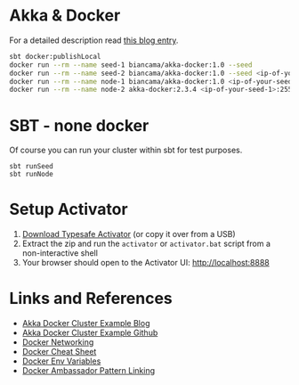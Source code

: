 # Akka & Docker

For a detailed description read [this blog entry](http://mukis.de/pages/akka-cluster-with-docker-containers/).

```bash
sbt docker:publishLocal
docker run --rm --name seed-1 biancama/akka-docker:1.0 --seed
docker run --rm --name seed-2 biancama/akka-docker:1.0 --seed <ip-of-your-seed-1>:2551
docker run --rm --name node-1 biancama/akka-docker:1.0 <ip-of-your-seed-1>:2551 <ip-of-your-seed-2>:2551
docker run --rm --name node-2 akka-docker:2.3.4 <ip-of-your-seed-1>:2551 <ip-of-your-seed-2>:2551
```

# SBT - none docker

Of course you can run your cluster within sbt for test purposes.

```
sbt runSeed
sbt runNode
```

# Setup Activator

1. [Download Typesafe Activator](http://typesafe.com/platform/getstarted) (or copy it over from a USB)
2. Extract the zip and run the `activator` or `activator.bat` script from a non-interactive shell
3. Your browser should open to the Activator UI: [http://localhost:8888](http://localhost:8888)

# Links and References

* [Akka Docker Cluster Example Blog](http://blog.michaelhamrah.com/2014/03/running-an-akka-cluster-with-docker-containers/)
* [Akka Docker Cluster Example Github](https://github.com/mhamrah/akka-docker-cluster-example)
* [Docker Networking](https://docs.docker.com/articles/networking/)
* [Docker Cheat Sheet](https://github.com/wsargent/docker-cheat-sheet)
* [Docker Env Variables](http://mike-clarke.com/2013/11/docker-links-and-runtime-env-vars/)
* [Docker Ambassador Pattern Linking](http://docs.docker.com/articles/ambassador_pattern_linking/)
